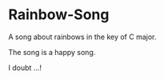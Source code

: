 # Rainbow-Song

A song about rainbows in the key of C major.

The song is a happy song.

I doubt ...!
